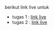 berikut link live untuk 
* tugas 1 : [link live](https://tugasmandiriedu.netlify.app/htmlcss/tugas1)
* tugas 2 : [link live](https://tugasmandiriedu.netlify.app/htmlcss/tugas2)